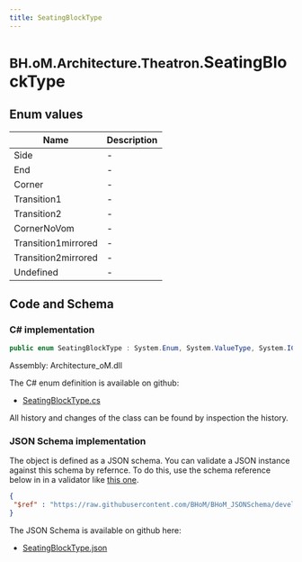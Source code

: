 ```yaml
---
title: SeatingBlockType
---
```


# <small>BH.oM.Architecture.Theatron.</small>**SeatingBlockType**



## Enum values

| Name            | Description                                                    |
|-----------------|----------------------------------------------------------------|
| Side |  -  |
| End |  -  |
| Corner |  -  |
| Transition1 |  -  |
| Transition2 |  -  |
| CornerNoVom |  -  |
| Transition1mirrored |  -  |
| Transition2mirrored |  -  |
| Undefined |  -  |


## Code and Schema

### C# implementation

``` C# title="C#"
public enum SeatingBlockType : System.Enum, System.ValueType, System.IComparable, System.ISpanFormattable, System.IFormattable, System.IConvertible
```

Assembly: Architecture_oM.dll

The C# enum definition is available on github:

- [SeatingBlockType.cs](https://github.com/BHoM/BHoM/blob/develop/Architecture_oM/Theatron\Enums\SeatingBlockType.cs)

All history and changes of the class can be found by inspection the history.
### JSON Schema implementation

The object is defined as a JSON schema. You can validate a JSON instance against this schema by refernce. To do this, use the schema reference below in in a validator like [this one](https://www.jsonschemavalidator.net/).

``` json title="JSON Schema"
{
 "$ref" : "https://raw.githubusercontent.com/BHoM/BHoM_JSONSchema/develop/Architecture_oM/Theatron/SeatingBlockType.json"
}
```

The JSON Schema is available on github here:

- [SeatingBlockType.json](https://github.com/BHoM/BHoM_JSONSchema/blob/develop/Architecture_oM/Theatron/SeatingBlockType.json)
